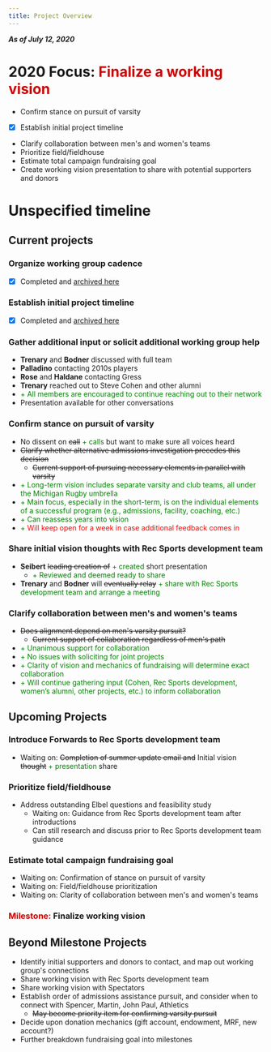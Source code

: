 ```yaml
---
title: Project Overview
---
```

***As of July 12, 2020***

# 2020 Focus: <span style='color:#cc0000'>Finalize a working vision</span>
- Confirm stance on pursuit of varsity
- [x] Establish initial project timeline
- Clarify collaboration between men's and women's teams
- Prioritize field/fieldhouse
- Estimate total campaign fundraising goal
- Create working vision presentation to share with potential supporters and donors

# Unspecified timeline
## Current projects  
### Organize working group cadence
- [x] Completed and [archived here](completed.md)

### Establish initial project timeline
- [x] Completed and [archived here](completed.md)

### Gather additional input or solicit additional working group help
- **Trenary** and **Bodner** discussed with full team
- **Palladino** contacting 2010s players
- **Rose** and **Haldane** contacting Gress
- **Trenary** reached out to Steve Cohen and other alumni
- <span style='color:green'>+ All members are encouraged to continue reaching out to their network</span>
- Presentation available for other conversations

### Confirm stance on pursuit of varsity
- No dissent on ~~call~~ <span style='color:green'>+ calls</span> but want to make sure all voices heard
- ~~Clarify whether alternative admissions investigation precedes this decision~~
    - ~~Current support of pursuing necessary elements in parallel with varsity~~ 
- <span style='color:green'>+ Long-term vision includes separate varsity and club teams, all under the Michigan Rugby umbrella</span>
- <span style='color:green'>+ Main focus, especially in the short-term, is on the individual elements of a successful program (e.g., admissions, facility, coaching, etc.)</span>
- <span style='color:green'>+ Can reassess years into vision<span>
- <span style='color:green'>+ </span><span style='color:red'>Will keep open for a week in case additional feedback comes in</span>

### Share initial vision thoughts with Rec Sports development team
- **Seibert** ~~leading creation of~~ <span style='color:green'>+ created</span> short presentation
    - <span style='color:green'>+ Reviewed and deemed ready to share</span>
- **Trenary** and **Bodner** will ~~eventually relay~~ <span style='color:green'>+ share with Rec Sports development team and arrange a meeting</span>

### Clarify collaboration between men's and women's teams
- ~~Does alignment depend on men's varsity pursuit?~~
    - ~~Current support of collaboration regardless of men's path~~
- <span style='color:green'>+ Unanimous support for collaboration</span>
- <span style='color:green'>+ No issues with soliciting for joint projects</span>
- <span style='color:green'>+ Clarity of vision and mechanics of fundraising will determine exact collaboration</span>
- <span style='color:green'>+ Will continue gathering input (Cohen, Rec Sports development, women’s alumni, other projects, etc.) to inform collaboration</span>

## Upcoming Projects
### Introduce Forwards to Rec Sports development team
- Waiting on: ~~Completion of summer update email and~~ Initial vision ~~thought~~ <span style='color:green'>+ presentation</span> share

### Prioritize field/fieldhouse
- Address outstanding Elbel questions and feasibility study
    - Waiting on: Guidance from Rec Sports development team after introductions
    - Can still research and discuss prior to Rec Sports development team guidance
    
### Estimate total campaign fundraising goal
- Waiting on: Confirmation of stance on pursuit of varsity
- Waiting on: Field/fieldhouse prioritization
- Waiting on: Clarity of collaboration between men's and women's teams

### <span style='color:#cc0000'>Milestone:</span> **Finalize working vision**

## Beyond Milestone Projects
- Identify initial supporters and donors to contact, and map out working group's connections
- Share working vision with Rec Sports development team
- Share working vision with Spectators
- Establish order of admissions assistance pursuit, and consider when to connect with Spencer, Martin, John Paul, Athletics
    - ~~May become priority item for confirming varsity pursuit~~
- Decide upon donation mechanics (gift account, endowment, MRF, new account?)
- Further breakdown fundraising goal into milestones
